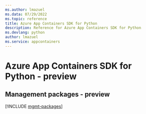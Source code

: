 ```yaml
---
ms.author: lmazuel
ms.data: 07/29/2022
ms.topic: reference
title: Azure App Containers SDK for Python
description: Reference for Azure App Containers SDK for Python
ms.devlang: python
author: lmazuel
ms.service: appcontainers
---
```

# Azure App Containers SDK for Python - preview

## Management packages - preview
[!INCLUDE [mgmt-packages](app-containers-mgmt-index.md)]